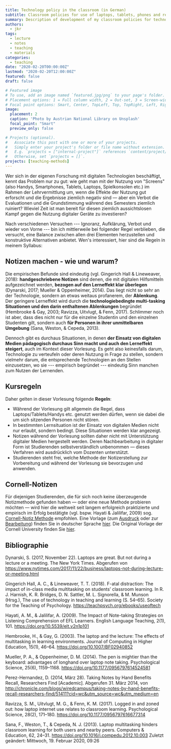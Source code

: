 ```yaml
---
title: Technology policy in the classroom (in German)
subtitle: Classroom policies for use of laptops, tablets, phones and really all other screens during class (in German) — with a suggested alternative
summary: Description of development of my classroom policies for technology usage during class (in German). Includes a link to my German version of Cornell Notes templates.
authors:
  - jkr
tags:
  - lecture
  - notes
  - teaching
  - materials
categories:
  - teaching
date: "2020-02-20T00:00:00Z"
lastmod: "2020-02-20T12:00:00Z"
featured: false
draft: false

# Featured image
# To use, add an image named `featured.jpg/png` to your page's folder.
# Placement options: 1 = Full column width, 2 = Out-set, 3 = Screen-width
# Focal point options: Smart, Center, TopLeft, Top, TopRight, Left, Right, BottomLeft, Bottom, BottomRight
image:
  placement: 2
  caption: 'Photo by Austrian National Library on Unsplash'
  focal_point: "Smart"
  preview_only: false

# Projects (optional).
#   Associate this post with one or more of your projects.
#   Simply enter your project's folder or file name without extension.
#   E.g. `projects = ["internal-project"]` references `content/project/deep-learning/index.md`.
#   Otherwise, set `projects = []`.
projects: [teaching-methods]
---
```

Wer sich in der eigenen Forschung mit digitalen Technologien beschäftigt, kennt das Problem nur zu gut: wie geht man mit der Nutzung von "Screens" (also Handys, Smartphones, Tablets, Laptops, Spielkonsolen etc.) im Rahmen der Lehrvermittlung um, wenn die Effekte der Nutzung gut erforscht und die Ergebnisse ziemlich negativ sind — aber ein Verbot die Evaluationen und die Grundstimmung während des Semesters ziemlich ruiniert? Wieviel Zeit ist man bereit für diesen ziemlich aussichtslosen Kampf gegen die Nutzung digitaler Geräte zu investieren?

Nach verschiedenen Versuchen --- Ignoranz, Aufklärung, Verbot und wieder von Vorne --- bin ich mittlerweile bei folgender Regel verblieben, die versucht, eine Balance zwischen allen drei Elementen herzustellen und konstruktive Alternativen anbietet. Wen's interessiert, hier sind die Regeln in meinem Syllabus:

## Notizen machen - wie und warum?

Die empirischen Befunde sind eindeutig (vgl. Gingerich Hall & Lineweaver, 2018): **handgeschriebene Notizen** sind denen, die mit digitalen Hilfsmitteln aufgezeichnet werden, **bezogen auf den Lerneffekt klar überlegen** (Dynarski, 2017; Mueller & Oppenheimer, 2014). Das liegt nicht so sehr an der Technologie, sondern an etwas weitaus profanerem, der **Ablenkung**. Der geringere Lerneffekt wird durch die **technologiebedingte multi-tasking Situationen und den darin enthaltenen Ablenkungen** begründet (Hembrooke & Gay, 2003; Ravizza, Uitvlugt, & Fenn, 2017). Schlimmer noch ist aber, dass dies nicht nur für die einzelne Studentin und den einzelnen Studenten gilt, sondern auch **für Personen in ihrer unmittelbaren Umgebung** (Sana, Weston, & Cepeda, 2013).

Dennoch gibt es durchaus Situationen, in denen **der Einsatz von digitalen Medien pädagogisch durchaus Sinn macht und auch den Lerneffekt steigert**, auch im Kontext dieser Vorlesung. Es geht also keinesfalls darum, Technologie zu verteufeln oder deren Nutzung in Frage zu stellen, sondern vielmehr darum, die entsprechende Technologien an den Stellen einzusetzen, wo sie --- empirisch begründet --- eindeutig Sinn manchen zum Nutzen der Lernenden.

## Kursregeln

Daher gelten in dieser Vorlesung folgende **Regeln**:

- Während der Vorlesung gilt allgemein die Regel, dass Laptops/Tablets/Handys etc. genutzt werden dürfen, wenn sie dabei die um sich sitzenden Personen nicht stören.
- In bestimmten Lernsituation ist der Einsatz von digitalen Medien nicht nur erlaubt, sondern bedingt. Diese Situationen werden klar angezeigt.
- Notizen während der Vorlesung sollten daher nicht mit Unterstützung digitaler Medien hergestellt werden. Deren Nachbearbeitung in digitaler Form ist Studierenden selbstverständlich unbenommen — dieses Verfahren wird ausdrücklich vom Dozenten unterstützt.
- Studierenden steht frei, welche Methode der Notizerstellung zur Vorbereitung und während der Vorlesung sie bevorzugen und anwenden.

## Cornell-Notizen

Für diejenigen Studierenden, die für sich noch keine überzeugende Notizmethode gefunden haben — oder eine neue Methode probieren möchten — wird hier die weltweit seit langem erfolgreich praktizierte und empirisch im Erfolg bestätigte (vgl. bspw. Hayati & Jalilifar, 2009) sog. [Cornell-Notiz Methode](https://de.wikihow.com/Cornell-Notizen-machen) empfohlen. Eine Vorlage (zum [Ausdruck](https://osf.io/ufe6q/) oder zur [Bearbeitung](https://osf.io/jhda3/)) finden Sie in deutscher Sprache [hier](https://osf.io/rudt9/). Die Original Vorlage der Cornell University finden Sie [hier](http://lsc.cornell.edu/wp-content/uploads/2015/10/Cornell-Note_Taking-System.pdf).


## Bibliographie

Dynarski, S. (2017, November 22). Laptops are great. But not during a lecture or a meeting. The New York Times. Abgerufen von https://www.nytimes.com/2017/11/22/business/laptops-not-during-lecture-or-meeting.html

Gingerich Hall, A. C., & Lineweaver, T. T. (2018). F-atal distraction: The impact of in-class media multitasking on students’ classroom learning. In R. J. Harnish, K. R. Bridges, D. N. Sattler, M. L. Signorella, & M. Munson (Hrsg.), The use of technology in teaching and learning (S. 54–65). Society for the Teaching of Psychology. https://teachpsych.org/ebooks/useoftech

Hayati, A. M., & Jalilifar, A. (2009). The Impact of Note-taking Strategies on Listening Comprehension of EFL Learners. English Language Teaching, 2(1), 101. https://doi.org/10.5539/elt.v2n1p101

Hembrooke, H., & Gay, G. (2003). The laptop and the lecture: The effects of multitasking in learning environments. Journal of Computing in Higher Education, 15(1), 46–64. https://doi.org/10.1007/BF02940852

Mueller, P. A., & Oppenheimer, D. M. (2014). The pen is mightier than the keyboard: advantages of longhand over laptop note taking. Psychological Science, 25(6), 1159–1168. https://doi.org/10.1177/0956797614524581

Perez-Hernandez, D. (2014, März 28). Taking Notes by Hand Benefits Recall, Researchers Find [Academic]. Abgerufen 31. März 2014, von http://chronicle.com/blogs/wiredcampus/taking-notes-by-hand-benefits-recall-researchers-find/51411?cid=wc&utm_source=wc&utm_medium=en

Ravizza, S. M., Uitvlugt, M. G., & Fenn, K. M. (2017). Logged in and zoned out: how laptop internet use relates to classroom learning. Psychological Science, 28(2), 171–180. https://doi.org/10.1177/0956797616677314

Sana, F., Weston, T., & Cepeda, N. J. (2013). Laptop multitasking hinders classroom learning for both users and nearby peers. Computers & Education, 62, 24–31. https://doi.org/10.1016/j.compedu.2012.10.003
Zuletzt geändert: Mittwoch, 19. Februar 2020, 09:26
